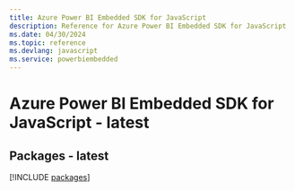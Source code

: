 ```yaml
---
title: Azure Power BI Embedded SDK for JavaScript
description: Reference for Azure Power BI Embedded SDK for JavaScript
ms.date: 04/30/2024
ms.topic: reference
ms.devlang: javascript
ms.service: powerbiembedded
---
```

# Azure Power BI Embedded SDK for JavaScript - latest
## Packages - latest
[!INCLUDE [packages](power-bi-embedded-index.md)]